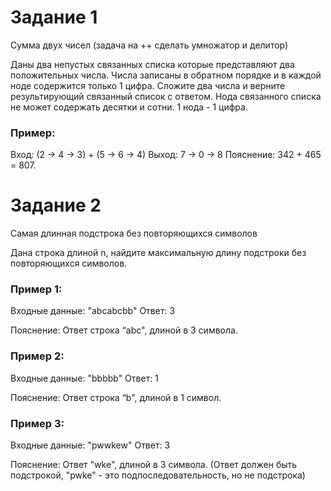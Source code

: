# Задание 1

Сумма двух чисел (задача на ++ сделать умножатор и делитор)

Даны два непустых связанных списка которые представляют два положительных числа. Числа записаны в обратном порядке и в каждой ноде содержится только 1 цифра. Сложите два числа и верните результирующий связанный список с ответом.
Нода связанного списка не может содержать десятки и сотни. 1 нода - 1 цифра.

### Пример:

Вход: (2 -> 4 -> 3) + (5 -> 6 -> 4)
Выход: 7 -> 0 -> 8
Пояснение: 342 + 465 = 807.


# Задание 2 

Самая длинная подстрока без повторяющихся символов

Дана строка длиной n, найдите максимальную длину подстроки без повторяющихся символов.

### Пример 1:

Входные данные: "abcabcbb"
Ответ: 3 

Пояснение: Ответ строка “abc", длиной в 3 символа. 

### Пример 2:

Входные данные: "bbbbb"
Ответ: 1

Пояснение: Ответ строка “b", длиной в 1 символ.

### Пример 3:

Входные данные: "pwwkew"
Ответ: 3

Пояснение: Ответ "wke", длиной в 3 символа. 
(Ответ должен быть подстрокой, "pwke" - это подпоследовательность, но не подстрока)
